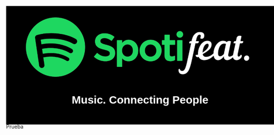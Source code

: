 <style>
        .center {
        float: none;
        
        background-color: black;
        margin: 0;
        position: absolute;
        padding: 30px 50px 20px 50px;
   

        }

        .intro_h3{
            font-family: Arial, Helvetica, sans-serif;
            font-weight: bold;
            color: white;
            font-size: 30px;
            text-align: center;




        }


</style>


<section> 
 <div class="center">


<a href="http://localhost:5000/start">
<img src= 'https://github.com/sgonzalainen/SpotFeat/blob/main/img/logo_black_v2.png?raw=true' heigth=150>
                
</a>
<h3 class = 'intro_h3'>Music. Connecting People</h3>


</div>

</section>
<section style="padding-top: 320px;> 





# Prueba

</section>











